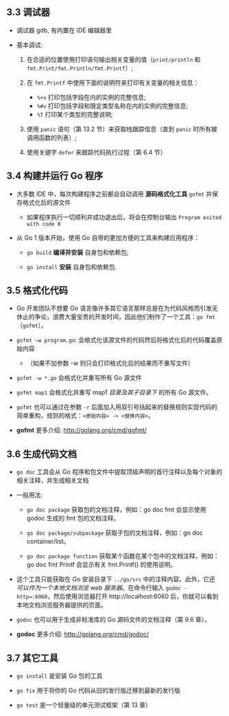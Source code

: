 ## 3.3 调试器
* 调试器 gdb, 有内置在 IDE 编辑器里

* 基本调试:
    1. 在合适的位置使用打印语句输出相关变量的值（`print/println` 和 `fmt.Print/fmt.Println/fmt.Printf`）;

    2. 在 `fmt.Printf` 中使用下面的说明符来打印有关变量的相关信息：
        * `%+v` 打印包括字段在内的实例的完整信息;
        * `%#v` 打印包括字段和限定类型名称在内的实例的完整信息;
        * `%T` 打印某个类型的完整说明;
    
    3. 使用 `panic` 语句（第 13.2 节）来获取栈跟踪信息（直到 `panic` 时所有被调用函数的列表）;

    4. 使用关键字 `defer` 来跟踪代码执行过程（第 6.4 节）


## 3.4 构建并运行 Go 程序
* 大多数 IDE 中，每次构建程序之前都会自动调用 __源码格式化工具__ `gofmt` 并保存格式化后的源文件
    * 如果程序执行一切顺利并成功退出后，将会在控制台输出 `Program exited with code 0`

* 从 Go 1 版本开始，使用 Go 自带的更加方便的工具来构建应用程序：
    * `go build` __编译并安装__ 自身包和依赖包;

    * `go install` __安装__ 自身包和依赖包.


## 3.5 格式化代码
* Go 开发团队不想要 Go 语言像许多其它语言那样总是在为代码风格而引发无休止的争论，浪费大量宝贵的开发时间，因此他们制作了一个工具：`go fmt`（`gofmt`）。

* `gofmt –w program.go`: 会格式化该源文件的代码然后将格式化后的代码覆盖原始内容
    * （如果不加参数 -w 则只会打印格式化后的结果而不重写文件）

* `gofmt -w *.go` 会格式化并重写所有 Go 源文件

* `gofmt map1` 会格式化并重写 map1 _目录及其子目录下_ 的所有 Go 源文件。

* `gofmt` 也可以通过在参数 `-r` 后面加入用双引号括起来的替换规则实现代码的简单重构，规则的格式：`<原始内容> -> <替换内容>`。

* __gofmt__ 更多介绍: http://golang.org/cmd/gofmt/


## 3.6 生成代码文档
* `go doc` 工具会从 Go 程序和包文件中提取顶级声明的首行注释以及每个对象的相关注释，并生成相关文档

* 一般用法:
    * `go doc package` 获取包的文档注释，例如：go doc fmt 会显示使用 godoc 生成的 fmt 包的文档注释。

    * `go doc package/subpackage` 获取子包的文档注释，例如：go doc container/list。

    * `go doc package function` 获取某个函数在某个包中的文档注释，例如：go doc fmt Printf 会显示有关 fmt.Printf() 的使用说明。

* 这个工具只能获取在 Go 安装目录下 `../go/src` 中的注释内容。此外，它还 _可以作为一个本地文档浏览 web 服务器_。在命令行输入 `godoc -http=:6060`，然后使用浏览器打开 http://localhost:6060 后，你就可以看到本地文档浏览服务器提供的页面。

* `godoc` 也可以用于生成非标准库的 Go 源码文件的文档注释（第 9.6 章）。

* __godoc__ 更多介绍: http://golang.org/cmd/godoc/


## 3.7 其它工具
* `go install` 是安装 Go 包的工具

* `go fix` 用于将你的 Go 代码从旧的发行版迁移到最新的发行版

* `go test` 是一个轻量级的单元测试框架（第 13 章）
